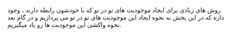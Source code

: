روش های زیادی برای ایجاد موجودیت های تو در تو که با خودشون رابطه دارند ، وجود داره که در این بخش به نحوه ایجاد این موجودیت های تو در تو می پردازیم و در گام بعد نحوه واکشی این موجودیت ها رو یاد میگیریم.

